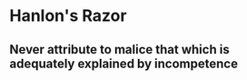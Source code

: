 <!-- .slide: data-background="resources/chicken.jpg" data-state="dim" -->

# Hanlon's Razor

## Never attribute to malice that which is adequately explained by incompetence<!-- .element: class="fragment" -->
